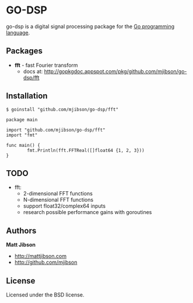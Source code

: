 # GO-DSP

go-dsp is a digital signal processing package for the [Go programming language](http://golang.org).

## Packages

* **fft** - fast Fourier transform
  * docs at: http://gopkgdoc.appspot.com/pkg/github.com/mjibson/go-dsp/fft

## Installation

```$ goinstall "github.com/mjibson/go-dsp/fft"```

```
package main

import "github.com/mjibson/go-dsp/fft"
import "fmt"

func main() {
        fmt.Println(fft.FFTReal([]float64 {1, 2, 3}))
}
```

## TODO

* fft:
  * 2-dimensional FFT functions
  * N-dimensional FFT functions
  * support float32/complex64 inputs
  * research possible performance gains with goroutines

## Authors

**Matt Jibson**

* http://mattjibson.com
* http://github.com/mjibson

## License

Licensed under the BSD license.
